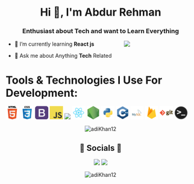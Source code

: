 <h1 align="center">Hi 👋, I'm Abdur Rehman</h1>
<h3 align="center">Enthusiast about Tech and want to Learn Everything</h3>

<img align="right"
    src='https://user-images.githubusercontent.com/5713670/87202985-820dcb80-c2b6-11ea-9f56-7ec461c497c3.gif'
    width="190">


- 🌱 I’m currently learning **React js**

- 💬 Ask me about Anything **Tech** Related

# Tools & Technologies I Use For Development:
<code><img height="35" src="https://raw.githubusercontent.com/github/explore/80688e429a7d4ef2fca1e82350fe8e3517d3494d/topics/html/html.png"></code>
<code><img height="35" src="https://raw.githubusercontent.com/github/explore/80688e429a7d4ef2fca1e82350fe8e3517d3494d/topics/css/css.png"></code>
<code><img height="35" src="https://raw.githubusercontent.com/github/explore/80688e429a7d4ef2fca1e82350fe8e3517d3494d/topics/bootstrap/bootstrap.png"></code>
<code><img height="35" src="https://raw.githubusercontent.com/github/explore/80688e429a7d4ef2fca1e82350fe8e3517d3494d/topics/javascript/javascript.png"></code>
<code><img height="35" src="https://avatars1.githubusercontent.com/u/25158?s=200&v=4"></code>
<code><img height="35" src="https://raw.githubusercontent.com/github/explore/80688e429a7d4ef2fca1e82350fe8e3517d3494d/topics/react/react.png"></code>
<code><img height="35" src="https://raw.githubusercontent.com/github/explore/80688e429a7d4ef2fca1e82350fe8e3517d3494d/topics/nodejs/nodejs.png"></code>
<code><img height="35" src="https://raw.githubusercontent.com/github/explore/80688e429a7d4ef2fca1e82350fe8e3517d3494d/topics/python/python.png"></code>
<code><img height="35" src="https://raw.githubusercontent.com/github/explore/80688e429a7d4ef2fca1e82350fe8e3517d3494d/topics/cpp/cpp.png"></code>
<code><img height="35" src="https://raw.githubusercontent.com/github/explore/80688e429a7d4ef2fca1e82350fe8e3517d3494d/topics/mysql/mysql.png"></code>
<code><img height="35" src="https://raw.githubusercontent.com/github/explore/80688e429a7d4ef2fca1e82350fe8e3517d3494d/topics/firebase/firebase.png"></code>
<code><img height="35" src="https://raw.githubusercontent.com/github/explore/80688e429a7d4ef2fca1e82350fe8e3517d3494d/topics/git/git.png"></code>
<code><img height="35" src="https://raw.githubusercontent.com/github/explore/80688e429a7d4ef2fca1e82350fe8e3517d3494d/topics/terminal/terminal.png"></code>
<br>


<p align="center"><img src="https://komarev.com/ghpvc/?username=adiKhan12&label=Profile%20views&color=0e75b6&style=flat" alt="adiKhan12"/></p>
<h2 align="center">🌟 Socials 🌟</h2>


<p align="center">
  <img width="65%" src="https://github-readme-stats.vercel.app/api?username=adiKhan12&show_icons=true&title_color=fff&icon_color=79ff97&text_color=9f9f9f&bg_color=151515" />
  <img width="27%" src="https://github-readme-stats.vercel.app/api/top-langs/?username=adiKhan12&count_icons=true&title_color=fff&icon_color=79ff97&text_color=9f9f9f&bg_color=151515"/>
</p>

<p align="center"><img src="https://github-readme-streak-stats.herokuapp.com?user=adiKhan12&theme=tokyonight&date_format=M%20j%5B%2C%20Y%5D" alt="adiKhan12" /></p>


